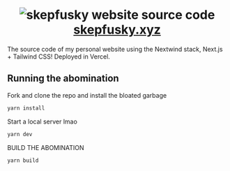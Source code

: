 <h1 align="center">
  <img alt="skepfusky website source code" src="https://user-images.githubusercontent.com/94678583/198828532-a6441fa4-696b-472b-bbac-2866d9dbd5f6.png">
  <a href="https://skepfusky.xyz">skepfusky.xyz</a>
</h1>

The source code of my personal website using the Nextwind stack, Next.js +
Tailwind CSS! Deployed in Vercel.

## Running the abomination

Fork and clone the repo and install the bloated garbage

```sh
yarn install
```

Start a local server lmao

```sh
yarn dev
```

BUILD THE ABOMINATION

```sh
yarn build
```
